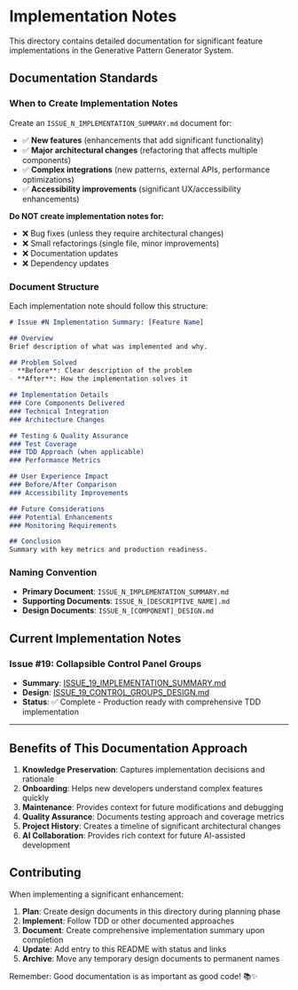 # Implementation Notes

This directory contains detailed documentation for significant feature implementations in the Generative Pattern Generator System.

## Documentation Standards

### When to Create Implementation Notes

Create an `ISSUE_N_IMPLEMENTATION_SUMMARY.md` document for:
- ✅ **New features** (enhancements that add significant functionality)
- ✅ **Major architectural changes** (refactoring that affects multiple components)
- ✅ **Complex integrations** (new patterns, external APIs, performance optimizations)
- ✅ **Accessibility improvements** (significant UX/accessibility enhancements)

**Do NOT create implementation notes for:**
- ❌ Bug fixes (unless they require architectural changes)
- ❌ Small refactorings (single file, minor improvements)
- ❌ Documentation updates
- ❌ Dependency updates

### Document Structure

Each implementation note should follow this structure:

```markdown
# Issue #N Implementation Summary: [Feature Name]

## Overview
Brief description of what was implemented and why.

## Problem Solved
- **Before**: Clear description of the problem
- **After**: How the implementation solves it

## Implementation Details
### Core Components Delivered
### Technical Integration
### Architecture Changes

## Testing & Quality Assurance
### Test Coverage
### TDD Approach (when applicable)
### Performance Metrics

## User Experience Impact
### Before/After Comparison
### Accessibility Improvements

## Future Considerations
### Potential Enhancements
### Monitoring Requirements

## Conclusion
Summary with key metrics and production readiness.
```

### Naming Convention

- **Primary Document**: `ISSUE_N_IMPLEMENTATION_SUMMARY.md`
- **Supporting Documents**: `ISSUE_N_[DESCRIPTIVE_NAME].md`
- **Design Documents**: `ISSUE_N_[COMPONENT]_DESIGN.md`

## Current Implementation Notes

### Issue #19: Collapsible Control Panel Groups
- **Summary**: [ISSUE_19_IMPLEMENTATION_SUMMARY.md](./ISSUE_19_IMPLEMENTATION_SUMMARY.md)
- **Design**: [ISSUE_19_CONTROL_GROUPS_DESIGN.md](./ISSUE_19_CONTROL_GROUPS_DESIGN.md)
- **Status**: ✅ Complete - Production ready with comprehensive TDD implementation

---

## Benefits of This Documentation Approach

1. **Knowledge Preservation**: Captures implementation decisions and rationale
2. **Onboarding**: Helps new developers understand complex features quickly  
3. **Maintenance**: Provides context for future modifications and debugging
4. **Quality Assurance**: Documents testing approach and coverage metrics
5. **Project History**: Creates a timeline of significant architectural changes
6. **AI Collaboration**: Provides rich context for future AI-assisted development

## Contributing

When implementing a significant enhancement:

1. **Plan**: Create design documents in this directory during planning phase
2. **Implement**: Follow TDD or other documented approaches
3. **Document**: Create comprehensive implementation summary upon completion
4. **Update**: Add entry to this README with status and links
5. **Archive**: Move any temporary design documents to permanent names

Remember: Good documentation is as important as good code! 📚✨